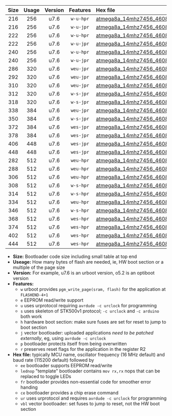 |Size|Usage|Version|Features|Hex file|
|:-:|:-:|:-:|:-:|:--|
|216|256|u7.6|`w-u-hpr`|[atmega8a_14mhz7456_460800bps_ur.hex](https://raw.githubusercontent.com/stefanrueger/urboot/main//atmega8a_14mhz7456_460800bps_ur.hex)|
|216|256|u7.6|`w-u-jpr`|[atmega8a_14mhz7456_460800bps_ur_vbl.hex](https://raw.githubusercontent.com/stefanrueger/urboot/main//atmega8a_14mhz7456_460800bps_ur_vbl.hex)|
|222|256|u7.6|`w-u-hpr`|[atmega8a_14mhz7456_460800bps_lednop_ur.hex](https://raw.githubusercontent.com/stefanrueger/urboot/main//atmega8a_14mhz7456_460800bps_lednop_ur.hex)|
|222|256|u7.6|`w-u-jpr`|[atmega8a_14mhz7456_460800bps_lednop_ur_vbl.hex](https://raw.githubusercontent.com/stefanrueger/urboot/main//atmega8a_14mhz7456_460800bps_lednop_ur_vbl.hex)|
|240|256|u7.6|`w-u-hpr`|[atmega8a_14mhz7456_460800bps_lednop_fr_ur.hex](https://raw.githubusercontent.com/stefanrueger/urboot/main//atmega8a_14mhz7456_460800bps_lednop_fr_ur.hex)|
|240|256|u7.6|`w-u-jpr`|[atmega8a_14mhz7456_460800bps_lednop_fr_ur_vbl.hex](https://raw.githubusercontent.com/stefanrueger/urboot/main//atmega8a_14mhz7456_460800bps_lednop_fr_ur_vbl.hex)|
|286|320|u7.6|`weu-jpr`|[atmega8a_14mhz7456_460800bps_ee_ur_vbl.hex](https://raw.githubusercontent.com/stefanrueger/urboot/main//atmega8a_14mhz7456_460800bps_ee_ur_vbl.hex)|
|292|320|u7.6|`weu-jpr`|[atmega8a_14mhz7456_460800bps_ee_lednop_ur_vbl.hex](https://raw.githubusercontent.com/stefanrueger/urboot/main//atmega8a_14mhz7456_460800bps_ee_lednop_ur_vbl.hex)|
|310|320|u7.6|`weu-jpr`|[atmega8a_14mhz7456_460800bps_ee_lednop_fr_ur_vbl.hex](https://raw.githubusercontent.com/stefanrueger/urboot/main//atmega8a_14mhz7456_460800bps_ee_lednop_fr_ur_vbl.hex)|
|312|320|u7.6|`w-s-jpr`|[atmega8a_14mhz7456_460800bps_vbl.hex](https://raw.githubusercontent.com/stefanrueger/urboot/main//atmega8a_14mhz7456_460800bps_vbl.hex)|
|318|320|u7.6|`w-s-jpr`|[atmega8a_14mhz7456_460800bps_lednop_vbl.hex](https://raw.githubusercontent.com/stefanrueger/urboot/main//atmega8a_14mhz7456_460800bps_lednop_vbl.hex)|
|338|384|u7.6|`weu-jpr`|[atmega8a_14mhz7456_460800bps_ee_lednop_fr_ce_ur_vbl.hex](https://raw.githubusercontent.com/stefanrueger/urboot/main//atmega8a_14mhz7456_460800bps_ee_lednop_fr_ce_ur_vbl.hex)|
|350|384|u7.6|`w-s-jpr`|[atmega8a_14mhz7456_460800bps_lednop_fr_vbl.hex](https://raw.githubusercontent.com/stefanrueger/urboot/main//atmega8a_14mhz7456_460800bps_lednop_fr_vbl.hex)|
|372|384|u7.6|`wes-jpr`|[atmega8a_14mhz7456_460800bps_ee_vbl.hex](https://raw.githubusercontent.com/stefanrueger/urboot/main//atmega8a_14mhz7456_460800bps_ee_vbl.hex)|
|378|384|u7.6|`wes-jpr`|[atmega8a_14mhz7456_460800bps_ee_lednop_vbl.hex](https://raw.githubusercontent.com/stefanrueger/urboot/main//atmega8a_14mhz7456_460800bps_ee_lednop_vbl.hex)|
|406|448|u7.6|`wes-jpr`|[atmega8a_14mhz7456_460800bps_ee_lednop_fr_vbl.hex](https://raw.githubusercontent.com/stefanrueger/urboot/main//atmega8a_14mhz7456_460800bps_ee_lednop_fr_vbl.hex)|
|448|448|u7.6|`wes-jpr`|[atmega8a_14mhz7456_460800bps_ee_lednop_fr_ce_vbl.hex](https://raw.githubusercontent.com/stefanrueger/urboot/main//atmega8a_14mhz7456_460800bps_ee_lednop_fr_ce_vbl.hex)|
|282|512|u7.6|`weu-hpr`|[atmega8a_14mhz7456_460800bps_ee_ur.hex](https://raw.githubusercontent.com/stefanrueger/urboot/main//atmega8a_14mhz7456_460800bps_ee_ur.hex)|
|288|512|u7.6|`weu-hpr`|[atmega8a_14mhz7456_460800bps_ee_lednop_ur.hex](https://raw.githubusercontent.com/stefanrueger/urboot/main//atmega8a_14mhz7456_460800bps_ee_lednop_ur.hex)|
|306|512|u7.6|`weu-hpr`|[atmega8a_14mhz7456_460800bps_ee_lednop_fr_ur.hex](https://raw.githubusercontent.com/stefanrueger/urboot/main//atmega8a_14mhz7456_460800bps_ee_lednop_fr_ur.hex)|
|308|512|u7.6|`w-s-hpr`|[atmega8a_14mhz7456_460800bps.hex](https://raw.githubusercontent.com/stefanrueger/urboot/main//atmega8a_14mhz7456_460800bps.hex)|
|314|512|u7.6|`w-s-hpr`|[atmega8a_14mhz7456_460800bps_lednop.hex](https://raw.githubusercontent.com/stefanrueger/urboot/main//atmega8a_14mhz7456_460800bps_lednop.hex)|
|334|512|u7.6|`weu-hpr`|[atmega8a_14mhz7456_460800bps_ee_lednop_fr_ce_ur.hex](https://raw.githubusercontent.com/stefanrueger/urboot/main//atmega8a_14mhz7456_460800bps_ee_lednop_fr_ce_ur.hex)|
|346|512|u7.6|`w-s-hpr`|[atmega8a_14mhz7456_460800bps_lednop_fr.hex](https://raw.githubusercontent.com/stefanrueger/urboot/main//atmega8a_14mhz7456_460800bps_lednop_fr.hex)|
|368|512|u7.6|`wes-hpr`|[atmega8a_14mhz7456_460800bps_ee.hex](https://raw.githubusercontent.com/stefanrueger/urboot/main//atmega8a_14mhz7456_460800bps_ee.hex)|
|374|512|u7.6|`wes-hpr`|[atmega8a_14mhz7456_460800bps_ee_lednop.hex](https://raw.githubusercontent.com/stefanrueger/urboot/main//atmega8a_14mhz7456_460800bps_ee_lednop.hex)|
|402|512|u7.6|`wes-hpr`|[atmega8a_14mhz7456_460800bps_ee_lednop_fr.hex](https://raw.githubusercontent.com/stefanrueger/urboot/main//atmega8a_14mhz7456_460800bps_ee_lednop_fr.hex)|
|444|512|u7.6|`wes-hpr`|[atmega8a_14mhz7456_460800bps_ee_lednop_fr_ce.hex](https://raw.githubusercontent.com/stefanrueger/urboot/main//atmega8a_14mhz7456_460800bps_ee_lednop_fr_ce.hex)|

- **Size:** Bootloader code size including small table at top end
- **Useage:** How many bytes of flash are needed, ie, HW boot section or a multiple of the page size
- **Version:** For example, u7.6 is an urboot version, o5.2 is an optiboot version
- **Features:**
  + `w` urboot provides `pgm_write_page(sram, flash)` for the application at `FLASHEND-4+1`
  + `e` EEPROM read/write support
  + `u` uses urprotocol requiring `avrdude -c urclock` for programming
  + `s` uses skeleton of STK500v1 protocol; `-c urclock` and `-c arduino` both work
  + `h` hardware boot section: make sure fuses are set for reset to jump to boot section
  + `j` vector bootloader: uploaded applications *need to be patched externally*, eg, using `avrdude -c urclock`
  + `p` bootloader protects itself from being overwritten
  + `r` preserves reset flags for the application in the register R2
- **Hex file:** typically MCU name, oscillator frequency (16 MHz default) and baud rate (115200 default) followed by
  + `ee` bootloader supports EEPROM read/write
  + `lednop` "template" bootloader contains `mov rx,rx` nops that can be replaced to toggle LEDs
  + `fr` bootloader provides non-essential code for smoother error handing
  + `ce` bootloader provides a chip erase command
  + `ur` uses urprotocol and requires `avrdude -c urclock` for programming
  + `vbl` vector bootloader: set fuses to jump to reset, not the HW boot section
